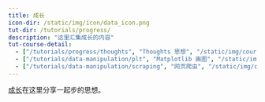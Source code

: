 ```yaml
---
title: 成长
icon-dir: /static/img/icon/data_icon.png
tut-dir: /tutorials/progress/
description: "这里汇集成长的内容"
tut-course-detail:
  - ["/tutorials/progress/thoughts", "Thoughts 思想", "/static/img/course_cover-small/np_pd.jpg"]
  - ["/tutorials/data-manipulation/plt", "Matplotlib 画图", "/static/img/course_cover-small/plt.jpg"]
  - ["/tutorials/data-manipulation/scraping", "网页爬虫", "/static/img/course_cover-small/scraping.jpg"]
---
```



<a href="{{page.tut-dir}}">成长</a>在这里分享一起步的思想。 

